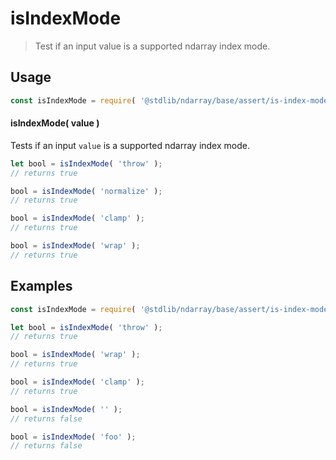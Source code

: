 <!--

@license Apache-2.0

Copyright (c) 2018 The Stdlib Authors.

Licensed under the Apache License, Version 2.0 (the "License");
you may not use this file except in compliance with the License.
You may obtain a copy of the License at

   http://www.apache.org/licenses/LICENSE-2.0

Unless required by applicable law or agreed to in writing, software
distributed under the License is distributed on an "AS IS" BASIS,
WITHOUT WARRANTIES OR CONDITIONS OF ANY KIND, either express or implied.
See the License for the specific language governing permissions and
limitations under the License.

-->

# isIndexMode

> Test if an input value is a supported ndarray index mode.

<!-- Section to include introductory text. Make sure to keep an empty line after the intro `section` element and another before the `/section` close. -->

<section class="intro">

</section>

<!-- /.intro -->

<!-- Package usage documentation. -->

<section class="usage">

## Usage

```javascript
const isIndexMode = require( '@stdlib/ndarray/base/assert/is-index-mode' );
```

#### isIndexMode( value )

Tests if an input `value` is a supported ndarray index mode.

```javascript
let bool = isIndexMode( 'throw' );
// returns true

bool = isIndexMode( 'normalize' );
// returns true

bool = isIndexMode( 'clamp' );
// returns true

bool = isIndexMode( 'wrap' );
// returns true
```

</section>

<!-- /.usage -->

<!-- Package usage notes. Make sure to keep an empty line after the `section` element and another before the `/section` close. -->

<section class="notes">

</section>

<!-- /.notes -->

<!-- Package usage examples. -->

<section class="examples">

## Examples

<!-- eslint no-undef: "error" -->

```javascript
const isIndexMode = require( '@stdlib/ndarray/base/assert/is-index-mode' );

let bool = isIndexMode( 'throw' );
// returns true

bool = isIndexMode( 'wrap' );
// returns true

bool = isIndexMode( 'clamp' );
// returns true

bool = isIndexMode( '' );
// returns false

bool = isIndexMode( 'foo' );
// returns false
```

</section>

<!-- /.examples -->

<!-- Section to include cited references. If references are included, add a horizontal rule *before* the section. Make sure to keep an empty line after the `section` element and another before the `/section` close. -->

<section class="references">

</section>

<!-- /.references -->

<!-- Section for related `stdlib` packages. Do not manually edit this section, as it is automatically populated. -->

<section class="related">

</section>

<!-- /.related -->

<!-- Section for all links. Make sure to keep an empty line after the `section` element and another before the `/section` close. -->

<section class="links">

</section>

<!-- /.links -->
